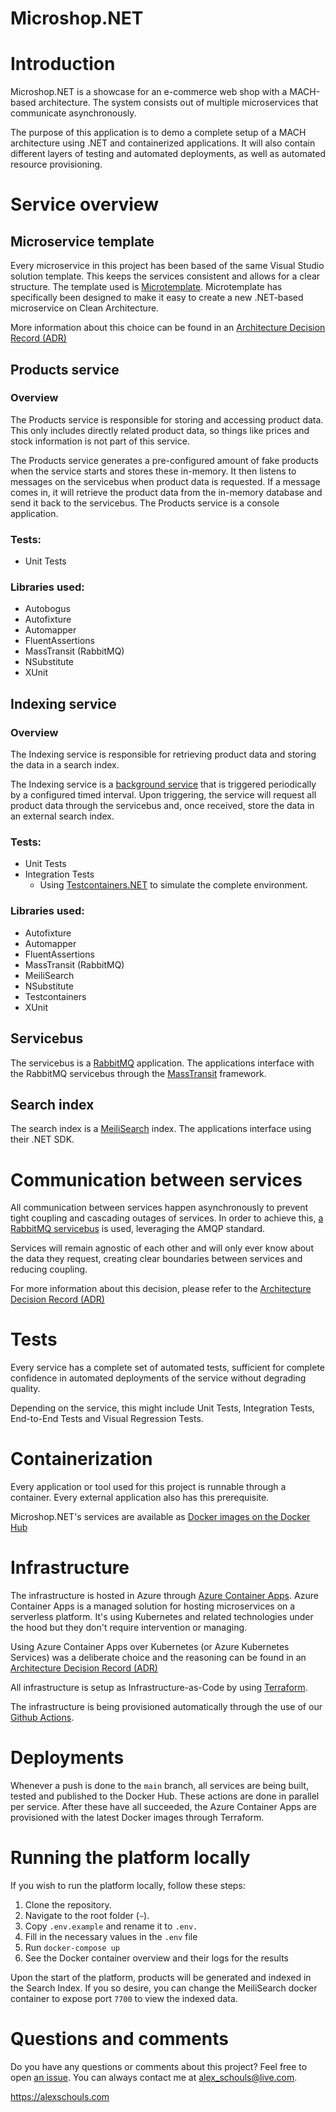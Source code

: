 # Microshop.NET

# Introduction

Microshop.NET is a showcase for an e-commerce web shop with a MACH-based architecture.
The system consists out of multiple microservices that communicate asynchronously.

The purpose of this application is to demo a complete setup of a MACH architecture using .NET and containerized applications.
It will also contain different layers of testing and automated deployments, as well as automated resource provisioning.

# Service overview

## Microservice template

Every microservice in this project has been based of the same Visual Studio solution template.
This keeps the services consistent and allows for a clear structure.
The template used is [Microtemplate](https://github.com/Physer/Microtemplate).
Microtemplate has specifically been designed to make it easy to create a new .NET-based microservice on Clean Architecture.

More information about this choice can be found in an [Architecture Decision Record (ADR)](./docs/ADRs/microtemplate-for-project-setup.md)

## Products service

### Overview

The Products service is responsible for storing and accessing product data.
This only includes directly related product data, so things like prices and stock information is not part of this service.

The Products service generates a pre-configured amount of fake products when the service starts and stores these in-memory.
It then listens to messages on the servicebus when product data is requested.
If a message comes in, it will retrieve the product data from the in-memory database and send it back to the servicebus. The Products service is a console application.

### Tests:

- Unit Tests

### Libraries used:

- Autobogus
- Autofixture
- Automapper
- FluentAssertions
- MassTransit (RabbitMQ)
- NSubstitute
- XUnit

## Indexing service

### Overview

The Indexing service is responsible for retrieving product data and storing the data in a search index.

The Indexing service is a [background service](https://learn.microsoft.com/en-us/aspnet/core/fundamentals/host/hosted-services?view=aspnetcore-7.0&tabs=visual-studio) that is triggered periodically by a configured timed interval. Upon triggering, the service will request all product data through the servicebus and, once received, store the data in an external search index.

### Tests:

- Unit Tests
- Integration Tests
  - Using [Testcontainers.NET](https://dotnet.testcontainers.org/) to simulate the complete environment.

### Libraries used:

- Autofixture
- Automapper
- FluentAssertions
- MassTransit (RabbitMQ)
- MeiliSearch
- NSubstitute
- Testcontainers
- XUnit

## Servicebus

The servicebus is a [RabbitMQ](https://www.rabbitmq.com/) application.
The applications interface with the RabbitMQ servicebus through the [MassTransit](https://masstransit.io/) framework.

## Search index

The search index is a [MeiliSearch](https://www.meilisearch.com/) index. The applications interface using their .NET SDK.

# Communication between services

All communication between services happen asynchronously to prevent tight coupling and cascading outages of services.
In order to achieve this, [a RabbitMQ servicebus](#servicebus) is used, leveraging the AMQP standard.

Services will remain agnostic of each other and will only ever know about the data they request, creating clear boundaries between services and reducing coupling.

For more information about this decision, please refer to the [Architecture Decision Record (ADR)](./docs/ADRs/amqp-for-interservices-communication.md)

# Tests

Every service has a complete set of automated tests, sufficient for complete confidence in automated deployments of the service without degrading quality.

Depending on the service, this might include Unit Tests, Integration Tests, End-to-End Tests and Visual Regression Tests.

# Containerization

Every application or tool used for this project is runnable through a container.
Every external application also has this prerequisite.

Microshop.NET's services are available as [Docker images on the Docker Hub](https://hub.docker.com/u/physer)

# Infrastructure

The infrastructure is hosted in Azure through [Azure Container Apps](https://learn.microsoft.com/en-us/azure/container-apps/overview).
Azure Container Apps is a managed solution for hosting microservices on a serverless platform. It's using Kubernetes and related technologies under the hood but they don't require intervention or managing.

Using Azure Container Apps over Kubernetes (or Azure Kubernetes Services) was a deliberate choice and the reasoning can be found in an [Architecture Decision Record (ADR)](./docs/ADRs/deploying-azure-container-apps.md)

All infrastructure is setup as Infrastructure-as-Code by using [Terraform](https://www.terraform.io/).

The infrastructure is being provisioned automatically through the use of our [Github Actions](https://github.com/Physer/Microshop.NET/actions).

# Deployments

Whenever a push is done to the `main` branch, all services are being built, tested and published to the Docker Hub.
These actions are done in parallel per service.
After these have all succeeded, the Azure Container Apps are provisioned with the latest Docker images through Terraform.

# Running the platform locally

If you wish to run the platform locally, follow these steps:

1. Clone the repository.
2. Navigate to the root folder (`~`).
3. Copy `.env.example` and rename it to `.env.`
4. Fill in the necessary values in the `.env` file
5. Run `docker-compose up`
6. See the Docker container overview and their logs for the results

Upon the start of the platform, products will be generated and indexed in the Search Index.
If you so desire, you can change the MeiliSearch docker container to expose port `7700` to view the indexed data.

# Questions and comments

Do you have any questions or comments about this project?
Feel free to open [an issue](https://github.com/Physer/Microshop.NET/issues).
You can always contact me at [alex_schouls@live.com](mailto:alex_schouls@live.com).

https://alexschouls.com